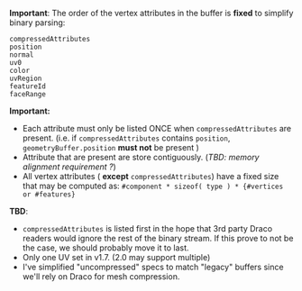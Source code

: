 **Important**: The order of the vertex attributes in the buffer is **fixed** to simplify binary parsing:
```
compressedAttributes
position
normal
uv0
color
uvRegion
featureId
faceRange
```
 
 **Important:**
- Each attribute must only be listed ONCE when `compressedAttributes` are present. (i.e. if `compressedAttributes` contains `position`, `geometryBuffer.position` **must not** be present )
- Attribute that are present are store contiguously. (_TBD: memory alignment requirement ?_)
- All vertex attributes ( **except** `compressedAttributes`) have a fixed size that may be computed as:
      `#component * sizeof( type ) * {#vertices or #features}`


 **TBD**:
 - `compressedAttributes` is listed first in the hope that 3rd party Draco readers would ignore the rest of the binary stream. If this prove to not be the case, we should probably move it to last.
 - Only one UV set in v1.7. (2.0 may support multiple)
 - I've simplified "uncompressed" specs to match "legacy" buffers since we'll rely on Draco for mesh compression.